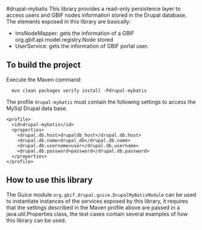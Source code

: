 #drupal-mybatis
This library provides a read-only persistence layer to access users and GBIF nodes information stored in the Drupal database.
The elements exposed in this library are basically:
  * ImsNodeMapper: gets the information of a GBIF org.gbif.api.model.registry.Node stored
  * UserService: gets the information of GBIF portal user.


## To build the project
Execute the Maven command:

```
  mvn clean packages verify install -Pdrupal-mybatis
```

The profile `drupal-mybatis` must contain the following settings to access the MySql Drupal data base.

```
<profile>
  <id>drupal-mybatis</id>
  <properties>
    <drupal.db.host>drupaldb_host</drupal.db.host>
    <drupal.db.name>drupal_db</drupal.db.name>
    <drupal.db.username>user</drupal.db.username>
    <drupal.db.password>password</drupal.db.password>
  </properties>
</profile>
```

## How to use this library

The Guice module `org.gbif.drupal.guice.DrupalMyBatisModule` can be used to instantiate instances of the services exposed
by this library, it requires that the settings described in the Maven profile above are passed in a java.util.Properties 
class, the test cases contain several examples of how this library can be used.
